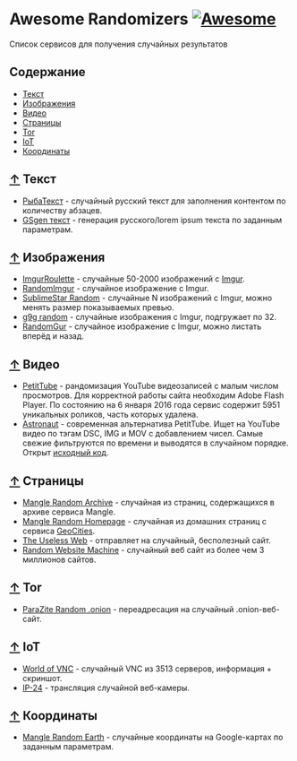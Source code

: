 # Awesome Randomizers [![Awesome](https://awesome.re/badge.svg)](https://awesome.re)

Список сервисов для получения случайных результатов

## Содержание

- [Текст](#-Текст)
- [Изображения](#-Изображения)
- [Видео](#-Видео)
- [Cтраницы](#-Страницы)
- [Tor](#-tor)
- [IoT](#-iot)
- [Координаты](#-Координаты)

## [↑](#Содержание) Текст

- [РыбаТекст](http://fishtext.ru/) - случайный русский текст для заполнения контентом по количеству абзацев.
- [GSgen текст](http://gsgen.ru/tools/fish-text/) - генерация русского/lorem ipsum текста по заданным параметрам.

## [↑](#Содержание) Изображения

- [ImgurRoulette](http://imgurroulette.byethost3.com/) - случайные 50-2000 изображений с [Imgur](https://imgur.com).
- [RandomImgur](http://www.maxitter.com/imgur/) - случайное изображение с Imgur.
- [SublimeStar Random](https://random-images.3w3.eu/) - случайные N изображений с Imgur, можно менять размер показываемых превью.
- [g9g random](http://g9g.eu/) - случайные изображения с Imgur, подгружает по 32.
- [RandomGur](http://jasonb.io/randomgur/) - случайное изображение с Imgur, можно листать вперёд и назад.

## [↑](#Содержание) Видео

- [PetitTube](http://petittube.com) - рандомизация YouTube видеозаписей с малым числом просмотров. Для
корректной работы сайта необходим Adobe Flash Player. По состоянию на 6 января 2016 года
сервис содержит 5951 уникальных роликов, часть которых удалена.
- [Astronaut](http://astronaut.io/) - современная альтернатива PetitTube. Ищет на YouTube видео по
тэгам DSC, IMG и MOV с добавлением чисел. Самые свежие фильтруются по времени и
выводятся в случайном порядке. Открыт [исходный код](https://github.com/wonga00/astronaut).

## [↑](#Содержание) Страницы

- [Mangle Random Archive](http://www.mangle.ca/archive.php) - случайная из страниц, содержащихся в архиве сервиса Mangle.
- [Mangle Random Homepage](http://www.mangle.ca/homepage.php) - случайная из домашних страниц с сервиса [GeoCities](https://ru.wikipedia.org/wiki/GeoCities).
- [The Useless Web](http://www.theuselessweb.com/) - отправляет на случайный, бесполезный сайт.
- [Random Website Machine](http://www.whatsmyip.org/random-website-machine/random/) - случайный веб сайт из более чем 3 миллионов сайтов.

## [↑](#Содержание) Tor

- [ParaZite Random .onion](http://random.para.city/) - переадресация на случайный .onion-веб-сайт.

## [↑](#Содержание) IoT

- [World of VNC](https://worldofvnc.net/browse.php?) - случайный VNC из 3513 серверов, информация + скриншот.
- [IP-24](https://ip-24.net/webcams.php) - трансляция случайной веб-камеры.

## [↑](#Содержание) Координаты

- [Mangle Random Earth](http://www.mangle.ca/randomearth/) - случайные координаты на Google-картах по заданным параметрам.
